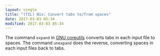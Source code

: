 ```yaml
---
layout: single
title: "(TIL) Nix: Convert tabs to/from spaces"
date: 2017-03-03 05:34
modified: 2017-03-03 05:34
---
```


The command `expand` in [GNU coreutils](http://www.gnu.org/software/coreutils/)
converts tabs in each input file to spaces.
The command `unexpand` does the reverse, converting spaces in each input files back to tabs.
